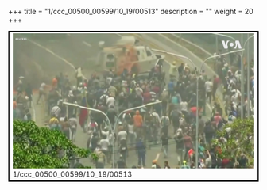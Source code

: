 +++
title = "1/ccc_00500_00599/10_19/00513"
description = ""
weight = 20
+++

<table style="border:2px solid black;max-width:800px;max-height:800px;" 
><tr><td>
<img class="center-fit-jpg"
src="/jpg_/aaa_20190430_NxaOmWaI8sI_00512.jpg">
1/ccc_00500_00599/10_19/00513
</img></td></tr></table>
